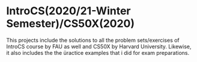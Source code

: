 # IntroCS(2020/21-Winter Semester)/CS50X(2020)

This projects include the solutions to all the problem sets/exercises of IntroCS course by FAU as well and CS50X by Harvard University. Likewise, it also includes the the üractice examples that i did for exam preparations.